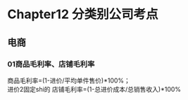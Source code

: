 # Chapter12 分类别公司考点
## 电商
### 01商品毛利率、店铺毛利率
商品毛利率=(1-进价/平均单件售价)*100%；  
进价2固定shi的
店铺毛利率=(1-总进价成本/总销售收入)*100%
